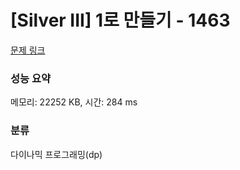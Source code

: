 # [Silver III] 1로 만들기 - 1463 

[문제 링크](https://www.acmicpc.net/problem/1463) 

### 성능 요약

메모리: 22252 KB, 시간: 284 ms

### 분류

다이나믹 프로그래밍(dp)

